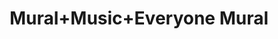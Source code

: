 ---
pid: ch523
title: Mural+Music+Everyone Mural
location_transcription: West Philadelphia
coordinates: "[-75.2630946, 39.9762225]"
zipcode: '19143'
gen_neighborhood: West Philadelphia
neighborhood: University City
outside_phl: 
age: '39'
age_range: 30-39
instagram: 
image_file_name: ch_523.jpg
proposal_transcription: Just have general ideas - it should be on a wind power structure
topic: Music
topic_summary: '0'
type: 2D,Mural
keywords_other: 
credit: Kimya
image_labels: 
twitter: 
facebook: 
permalink: "/monuments/ch523/"
layout: item-page
---
